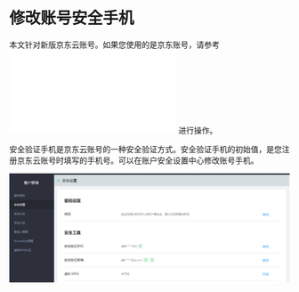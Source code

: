 # 修改账号安全手机

本文针对新版京东云账号。如果您使用的是京东账号，请参考 ![修改京东账号在京东云的联系手机](../../../Change-The-Phone-Number.md) 进行操作。

安全验证手机是京东云账号的一种安全验证方式。安全验证手机的初始值，是您注册京东云账号时填写的手机号。可以在账户安全设置中心修改账号手机。

![](../../../image/User/Account%20Management/Change%20your%20phone%20number/新安全设置.png)
